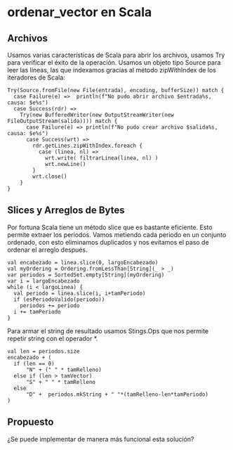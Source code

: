 # ordenar_vector en Scala

## Archivos

Usamos varias características de Scala para abrir los archivos, usamos Try para verificar el éxito de la operación.
Usamos un objeto tipo Source para leer las lineas, las que indexamos gracias al método zipWithIndex de los iteradores de Scala:

    Try(Source.fromFile(new File(entrada), encoding, bufferSize)) match {
      case Failure(e) =>  println(f"No pudo abrir archivo $entrada%s, causa: $e%s")
      case Success(rdr) => 
        Try(new BufferedWriter(new OutputStreamWriter(new FileOutputStream(salida)))) match {
          case Failure(e) => println(f"No pudo crear archivo $salida%s, causa: $e%s")
          case Success(wrt) => 
            rdr.getLines.zipWithIndex.foreach { 
              case (linea, nl) =>
                wrt.write( filtrarLinea(linea, nl) )
                wrt.newLine()
            }
            wrt.close()
        }
    }

## Slices y Arreglos de Bytes

Por fortuna Scala tiene un método slice que es bastante eficiente. Esto permite extraer los periodos.
Vamos metiendo cada periodo en un conjunto ordenado, con esto eliminamos duplicados y nos evitamos el paso de ordenar el arreglo después.

    val encabezado = linea.slice(0, largoEncabezado)
    val myOrdering = Ordering.fromLessThan[String](_ > _)
    var periodos = SortedSet.empty[String](myOrdering)
    var i = largoEncabezado
    while (i < largoLinea) {
      val periodo = linea.slice(i, i+tamPeriodo)
      if (esPeriodoValido(periodo))
        periodos += periodo
      i += tamPeriodo
    }

    
Para armar el string de resultado usamos Stings.Ops que nos permite repetir string con el operador *.

    val len = periodos.size
    encabezado + (
      if (len == 0) 
          "N" + (" " * tamRelleno)
      else if (len > tamVector)
          "S" + " " * tamRelleno
      else 
          "D" +  periodos.mkString + " "*(tamRelleno-len*tamPeriodo)
    )

## Propuesto

¿Se puede implementar de manera más funcional esta solución?

